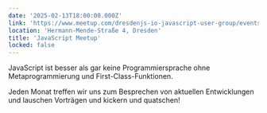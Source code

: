 ```yaml
---
date: '2025-02-13T18:00:00.000Z'
link: 'https://www.meetup.com/dresdenjs-io-javascript-user-group/events/305795972'
location: 'Hermann-Mende-Straße 4, Dresden'
title: 'JavaScript Meetup'
locked: false
---
```

JavaScript ist besser als gar keine Programmiersprache ohne Metaprogrammierung und First-Class-Funktionen.

Jeden Monat treffen wir uns zum Besprechen von aktuellen Entwicklungen und lauschen Vorträgen und kickern und quatschen!

